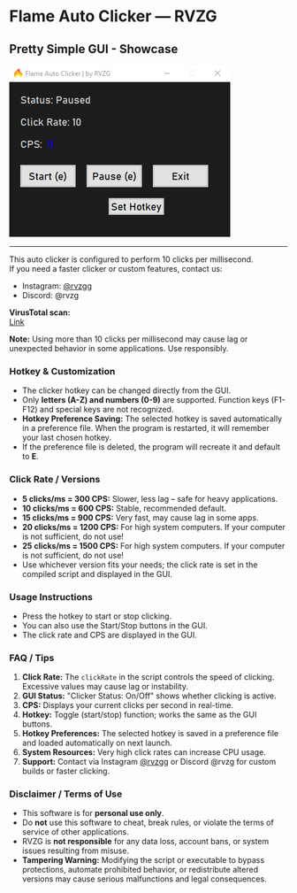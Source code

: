 # Flame Auto Clicker — RVZG
## Pretty Simple GUI - Showcase

![Simple GUI](Showcase.png)

---

This auto clicker is configured to perform 10 clicks per millisecond.  
If you need a faster clicker or custom features, contact us:  
- Instagram: [@rvzgg](https://www.instagram.com/rvzgg)  
- Discord: @rvzg  

**VirusTotal scan:**  
[Link](https://www.virustotal.com/gui/file/93820cc3bcb0fb2a031796e471b7b2214e1f7b26979a5fa0eea498df42fc99d3)

**Note:** Using more than 10 clicks per millisecond may cause lag or unexpected behavior in some applications. Use responsibly.

### Hotkey & Customization
- The clicker hotkey can be changed directly from the GUI.
- Only **letters (A-Z) and numbers (0-9)** are supported. Function keys (F1-F12) and special keys are not recognized.
- **Hotkey Preference Saving:** The selected hotkey is saved automatically in a preference file. When the program is restarted, it will remember your last chosen hotkey.
- If the preference file is deleted, the program will recreate it and default to **E**.

### Click Rate / Versions
- **5 clicks/ms = 300 CPS:** Slower, less lag – safe for heavy applications.
- **10 clicks/ms = 600 CPS:** Stable, recommended default.
- **15 clicks/ms = 900 CPS:** Very fast, may cause lag in some apps.
- **20 clicks/ms = 1200 CPS:** For high system computers. If your computer is not sufficient, do not use!
- **25 clicks/ms = 1500 CPS:** For high system computers. If your computer is not sufficient, do not use!
- Use whichever version fits your needs; the click rate is set in the compiled script and displayed in the GUI.

### Usage Instructions
- Press the hotkey to start or stop clicking.
- You can also use the Start/Stop buttons in the GUI.
- The click rate and CPS are displayed in the GUI.

### FAQ / Tips
1. **Click Rate:** The `clickRate` in the script controls the speed of clicking. Excessive values may cause lag or instability.
2. **GUI Status:** "Clicker Status: On/Off" shows whether clicking is active.
3. **CPS:** Displays your current clicks per second in real-time.
4. **Hotkey:** Toggle (start/stop) function; works the same as the GUI buttons.
5. **Hotkey Preferences:** The selected hotkey is saved in a preference file and loaded automatically on next launch.
6. **System Resources:** Very high click rates can increase CPU usage.
7. **Support:** Contact via Instagram [@rvzgg](https://www.instagram.com/rvzgg) or Discord @rvzg for custom builds or faster clicking.

### Disclaimer / Terms of Use
- This software is for **personal use only**.
- Do **not** use this software to cheat, break rules, or violate the terms of service of other applications.
- RVZG is **not responsible** for any data loss, account bans, or system issues resulting from misuse.
- **Tampering Warning:** Modifying the script or executable to bypass protections, automate prohibited behavior, or redistribute altered versions may cause serious malfunctions and legal consequences.

